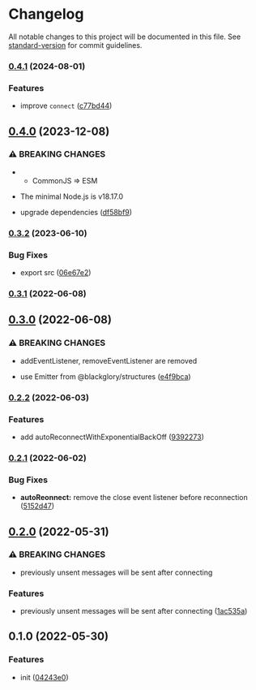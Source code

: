 # Changelog

All notable changes to this project will be documented in this file. See [standard-version](https://github.com/conventional-changelog/standard-version) for commit guidelines.

### [0.4.1](https://github.com/BlackGlory/extra-native-websocket/compare/v0.4.0...v0.4.1) (2024-08-01)


### Features

* improve `connect` ([c77bd44](https://github.com/BlackGlory/extra-native-websocket/commit/c77bd44cde4ef1beb632edabb7523fec08c366d2))

## [0.4.0](https://github.com/BlackGlory/extra-native-websocket/compare/v0.3.2...v0.4.0) (2023-12-08)


### ⚠ BREAKING CHANGES

* - CommonJS => ESM
- The minimal Node.js is v18.17.0

* upgrade dependencies ([df58bf9](https://github.com/BlackGlory/extra-native-websocket/commit/df58bf92ca7a25496478993941386c93239b77ae))

### [0.3.2](https://github.com/BlackGlory/extra-native-websocket/compare/v0.3.1...v0.3.2) (2023-06-10)


### Bug Fixes

* export src ([06e67e2](https://github.com/BlackGlory/extra-native-websocket/commit/06e67e26fe831449b865a8f54667600b3662d5b2))

### [0.3.1](https://github.com/BlackGlory/extra-native-websocket/compare/v0.3.0...v0.3.1) (2022-06-08)

## [0.3.0](https://github.com/BlackGlory/extra-native-websocket/compare/v0.2.2...v0.3.0) (2022-06-08)


### ⚠ BREAKING CHANGES

* addEventListener, removeEventListener are removed

* use Emitter from @blackglory/structures ([e4f9bca](https://github.com/BlackGlory/extra-native-websocket/commit/e4f9bca9d956c1046bccd4833003328ba50f69d1))

### [0.2.2](https://github.com/BlackGlory/extra-native-websocket/compare/v0.2.1...v0.2.2) (2022-06-03)


### Features

* add autoReconnectWithExponentialBackOff ([9392273](https://github.com/BlackGlory/extra-native-websocket/commit/9392273ede84b42112a1ae09246d2bffc6d1e02c))

### [0.2.1](https://github.com/BlackGlory/extra-native-websocket/compare/v0.2.0...v0.2.1) (2022-06-02)


### Bug Fixes

* **autoReonnect:** remove the close event listener before reconnection ([5152d47](https://github.com/BlackGlory/extra-native-websocket/commit/5152d47be6f02d1447bdffd45d97ccfbf01f3888))

## [0.2.0](https://github.com/BlackGlory/extra-native-websocket/compare/v0.1.0...v0.2.0) (2022-05-31)


### ⚠ BREAKING CHANGES

* previously unsent messages will be sent after connecting

### Features

* previously unsent messages will be sent after connecting ([1ac535a](https://github.com/BlackGlory/extra-native-websocket/commit/1ac535a0cb3364d1393930adbff2b204d0c9e2ed))

## 0.1.0 (2022-05-30)


### Features

* init ([04243e0](https://github.com/BlackGlory/extra-native-websocket/commit/04243e0c086572a595eae340de7f20a8e5997fc5))
